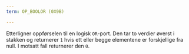 ```yaml
---
term: OP_BOOLOR (0X9B)

---
```

Etterligner oppførselen til en logisk `OR`-port. Den tar to verdier øverst i stakken og returnerer `1` hvis ett eller begge elementene er forskjellige fra null. I motsatt fall returnerer den `0`.